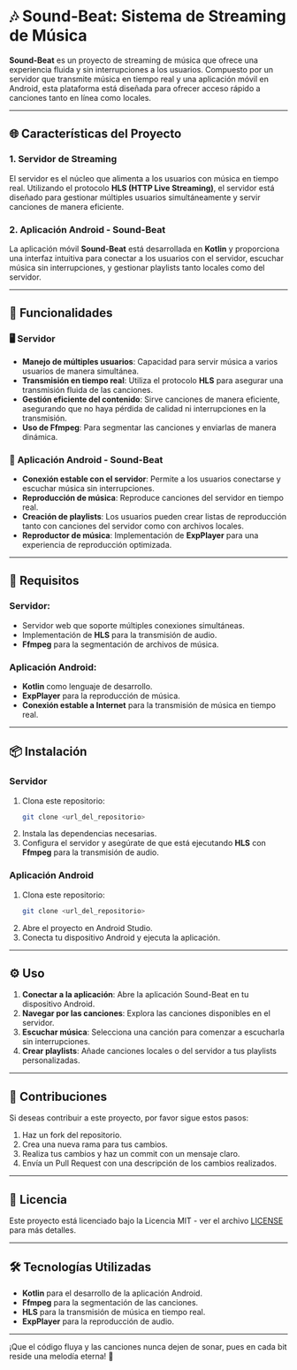 # 🎶 Sound-Beat: Sistema de Streaming de Música

**Sound-Beat** es un proyecto de streaming de música que ofrece una experiencia fluida y sin interrupciones a los usuarios. Compuesto por un servidor que transmite música en tiempo real y una aplicación móvil en Android, esta plataforma está diseñada para ofrecer acceso rápido a canciones tanto en línea como locales. 

---

## 🌐 Características del Proyecto

### 1. **Servidor de Streaming**

El servidor es el núcleo que alimenta a los usuarios con música en tiempo real. Utilizando el protocolo **HLS (HTTP Live Streaming)**, el servidor está diseñado para gestionar múltiples usuarios simultáneamente y servir canciones de manera eficiente.

### 2. **Aplicación Android - Sound-Beat**

La aplicación móvil **Sound-Beat** está desarrollada en **Kotlin** y proporciona una interfaz intuitiva para conectar a los usuarios con el servidor, escuchar música sin interrupciones, y gestionar playlists tanto locales como del servidor.

---

## 🚀 Funcionalidades

### 🖥 **Servidor**
- **Manejo de múltiples usuarios**: Capacidad para servir música a varios usuarios de manera simultánea.
- **Transmisión en tiempo real**: Utiliza el protocolo **HLS** para asegurar una transmisión fluida de las canciones.
- **Gestión eficiente del contenido**: Sirve canciones de manera eficiente, asegurando que no haya pérdida de calidad ni interrupciones en la transmisión.
- **Uso de Ffmpeg**: Para segmentar las canciones y enviarlas de manera dinámica.

### 📱 **Aplicación Android - Sound-Beat**
- **Conexión estable con el servidor**: Permite a los usuarios conectarse y escuchar música sin interrupciones.
- **Reproducción de música**: Reproduce canciones del servidor en tiempo real.
- **Creación de playlists**: Los usuarios pueden crear listas de reproducción tanto con canciones del servidor como con archivos locales.
- **Reproductor de música**: Implementación de **ExpPlayer** para una experiencia de reproducción optimizada.

---

## 🔧 Requisitos

### Servidor:
- Servidor web que soporte múltiples conexiones simultáneas.
- Implementación de **HLS** para la transmisión de audio.
- **Ffmpeg** para la segmentación de archivos de música.

### Aplicación Android:
- **Kotlin** como lenguaje de desarrollo.
- **ExpPlayer** para la reproducción de música.
- **Conexión estable a Internet** para la transmisión de música en tiempo real.

---

## 📦 Instalación

### Servidor
1. Clona este repositorio:
    ```bash
    git clone <url_del_repositorio>
    ```
2. Instala las dependencias necesarias.
3. Configura el servidor y asegúrate de que está ejecutando **HLS** con **Ffmpeg** para la transmisión de audio.

### Aplicación Android
1. Clona este repositorio:
    ```bash
    git clone <url_del_repositorio>
    ```
2. Abre el proyecto en Android Studio.
3. Conecta tu dispositivo Android y ejecuta la aplicación.

---

## ⚙️ Uso

1. **Conectar a la aplicación**: Abre la aplicación Sound-Beat en tu dispositivo Android.
2. **Navegar por las canciones**: Explora las canciones disponibles en el servidor.
3. **Escuchar música**: Selecciona una canción para comenzar a escucharla sin interrupciones.
4. **Crear playlists**: Añade canciones locales o del servidor a tus playlists personalizadas.

---

## 🤝 Contribuciones

Si deseas contribuir a este proyecto, por favor sigue estos pasos:

1. Haz un fork del repositorio.
2. Crea una nueva rama para tus cambios.
3. Realiza tus cambios y haz un commit con un mensaje claro.
4. Envía un Pull Request con una descripción de los cambios realizados.

---

## 📜 Licencia

Este proyecto está licenciado bajo la Licencia MIT - ver el archivo [LICENSE](LICENSE) para más detalles.

---

## 🛠️ Tecnologías Utilizadas

- **Kotlin** para el desarrollo de la aplicación Android.
- **Ffmpeg** para la segmentación de las canciones.
- **HLS** para la transmisión de música en tiempo real.
- **ExpPlayer** para la reproducción de audio.

---

¡Que el código fluya y las canciones nunca dejen de sonar, pues en cada bit reside una melodía eterna! 🎵

